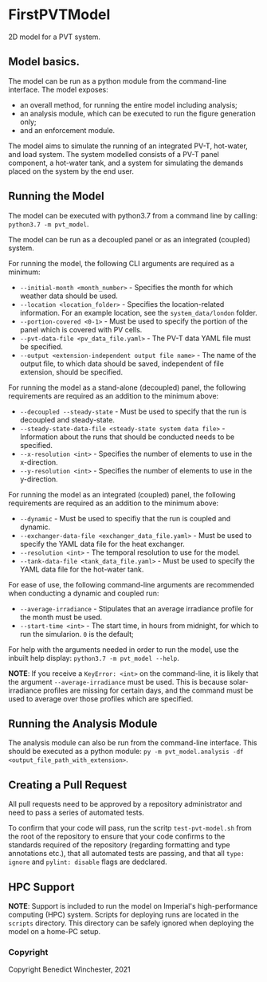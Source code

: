 # FirstPVTModel
2D model for a PVT system.

## Model basics.
The model can be run as a python module from the command-line interface. The model exposes:
* an overall method, for running the entire model including analysis;
* an analysis module, which can be executed to run the figure generation only;
* and an enforcement module.

The model aims to simulate the running of an integrated PV-T, hot-water, and load system. The system modelled consists of a PV-T panel component, a hot-water tank, and a system for simulating the demands placed on the system by the end user.

## Running the Model
The model can be executed with python3.7 from a command line by calling:
`python3.7 -m pvt_model`.

The model can be run as a decoupled panel or as an integrated (coupled) system.

For running the model, the following CLI arguments are required as a minimum:
* `--initial-month <month_number>` - Specifies the month for which weather data should be used.
* `--location <location_folder>` - Specifies the location-related information. For an example location, see the `system_data/london` folder.
* `--portion-covered <0-1>` - Must be used to specify the portion of the panel which is covered with PV cells.
* `--pvt-data-file <pv_data_file.yaml>` - The PV-T data YAML file must be specified.
* `--output <extension-independent output file name>` - The name of the output file, to which data should be saved, independent of file extension, should be specified.

For running the model as a stand-alone (decoupled) panel, the following requirements are required as an addition to the minimum above:
* `--decoupled --steady-state` - Must be used to specify that the run is decoupled and steady-state.
* `--steady-state-data-file <steady-state system data file>` - Information about the runs that should be conducted needs to be specified.
* `--x-resolution <int>` - Specifies the number of elements to use in the x-direction.
* `--y-resolution <int>` - Specifies the number of elements to use in the y-direction.

For running the model as an integrated (coupled) panel, the following requirements are required as an addition to the minimum above:
* `--dynamic` - Must be used to specifiy that the run is coupled and dynamic.
* `--exchanger-data-file <exchanger_data_file.yaml>` - Must be used to specify the YAML data file for the heat exchanger.
* `--resolution <int>` - The temporal resolution to use for the model.
* `--tank-data-file <tank_data_file.yaml>` - Must be used to specify the YAML data file for the hot-water tank.

For ease of use, the following command-line arguments are recommended when conducting a dynamic and coupled run:
* `--average-irradiance` - Stipulates that an average irradiance profile for the month must be used.
* `--start-time <int>` - The start time, in hours from midnight, for which to run the simularion. `0` is the default;

For help with the arguments needed in order to run the model, use the inbuilt help display:
`python3.7 -m pvt_model --help`.

__NOTE__: If you receive a `KeyError: <int>` on the command-line, it is likely that the argument `--average-irradiance` must be used. This is because solar-irradiance profiles are missing for certain days, and the command must be used to average over those profiles which are specified.

## Running the Analysis Module
The analysis module can also be run from the command-line interface. This should be executed as a python module: `py -m pvt_model.analysis -df <output_file_path_with_extension>`.

## Creating a Pull Request
All pull requests need to be approved by a repository administrator and need to pass a series of automated tests.

To confirm that your code will pass, run the scritp `test-pvt-model.sh` from the root of the repository to ensure that your code confirms to the standards required of the repository (regarding formatting and type annotations etc.), that all automated tests are passing, and that all `type: ignore` and `pylint: disable` flags are dedclared.

## HPC Support
__NOTE__: Support is included to run the model on Imperial's high-performance computing (HPC) system. Scripts for deploying runs are located in the `scripts` directory. This directory can be safely ignored when deploying the model on a home-PC setup.

### Copyright
Copyright Benedict Winchester, 2021
